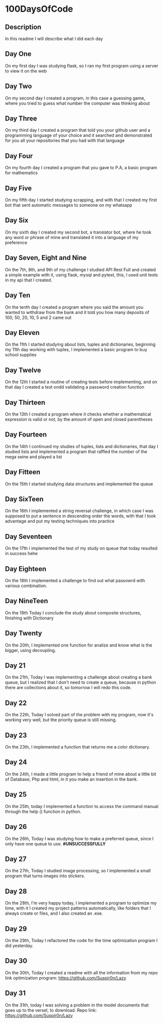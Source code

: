 # 100DaysOfCode
## Description

In this readme I will describe what I did each day

## Day One

On my first day I was studying flask, so I ran my first program using a server to view it on the web

## Day Two

On my second day I created a program, in this case a guessing game, where you tried to guess what number the computer was thinking about

## Day Three

On my third day I created a program that told you your github user and a programming language of your choice and it searched and demonstrated for you all your repositories that you had with that language

## Day Four

On my fourth day I created a program that you gave to P.A, a basic program for mathematics

## Day Five

On my fifth day I started studying scrapping, and with that I created my first bot that sent automatic messages to someone on my whatsapp

## Day Six

On my sixth day I created my second bot, a translator bot, where he took any word or phrase of mine and translated it into a language of my preference

## Day Seven, Eight and Nine

On the 7th, 8th, and 9th of my challenge I studied API Rest Full and created a simple example with it, using flask, mysql and pytest, this, I used unit tests in my api that I created.

## Day Ten

On the tenth day I created a program where you said the amount you wanted to withdraw from the bank and it told you how many deposits of 100, 50, 20, 10, 5 and 2 came out

## Day Eleven

On the 11th I started studying about lists, tuples and dictionaries, beginning my 11th day working with tuples, I implemented a basic program to buy school supplies

## Day Twelve

On the 12th I started a routine of creating tests before implementing, and on that day I created a test ondd validating a password creation function

## Day Thirteen

On the 13th I created a program where it checks whether a mathematical expression is valid or not, by the amount of open and closed parentheses

## Day Fourteen

On the 14th I continued my studies of tuples, lists and dictionaries, that day I studied lists and implemented a program that raffled the number of the mega seine and played a list

## Day Fitteen

On the 15th I started studying data structures and implemented the queue

## Day SixTeen

On the 16th I implemented a string reversal challenge, in which case I was supposed to put a sentence in descending order the words, with that I took advantage and put my testing techniques into practice

## Day Seventeen

On the 17th I implemented the test of my study on queue that today resulted in success hehe

## Day Eighteen

On the 18th I implemented a challenge to find out what passowrd with various combination.

## Day NineTeen

On the 19th Today I conclude the study about composite structures, finishing with Dictionary

## Day Twenty

On the 20th, I implemented one function for analize and know what is the bigger, using decoupling. 

## Day 21

On the 21th, Today I was implementing a challenge about creating a bank queue, but I realized that I don't need to create a queue, because in python there are collections about it, so tomorrow I will redo this code.

## Day 22

On the 22th, Today I solved part of the problem with my program, now it's working very well, but the priority queue is still missing.

## Day 23

On the 23th, I implemented a function that returns me a color dictionary.

## Day 24

On the 24th, I made a little program to help a friend of mine about a little bit of Database, Php and html, in it you make an insertion in the bank.

## Day 25

On the 25th, today I implemented a function to access the command manual through the help () function in python.

## Day 26

On the 26th, Today I was studying how to make a preferred queue, since I only have one queue to use. __#UNSUCCESSFULLY__

## Day 27

On the 27th, Today I studied image processing, so I implemented a small program that turns images into stickers.

## Day 28

On the 28th, I'm very happy today, I implemented a program to optimize my time, with it I created my project patterns automatically, like folders that I always create or files, and I also created an .exe.

## Day 29

On the 29th, Today I refactored the code for the time optimization program I did yesterday.

## Day 30

On the 30th, Today I created a readme with all the information from my repo link optimization program: https://github.com/Suspir0n/Lazy

## Day 31

On the 31th, today I was solving a problem in the model documents that goes up to the versel, to download. Repo link: https://github.com/Suspir0n/Lazy